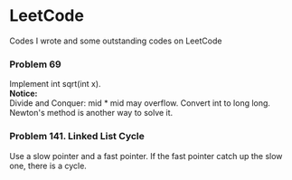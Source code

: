 # LeetCode
Codes I wrote and some outstanding codes on LeetCode
### Problem 69   
  Implement int sqrt(int x).  
  **Notice:**  
  Divide and Conquer: mid * mid may overflow. Convert int to long long.  
  Newton's method is another way to solve it.
### Problem 141. Linked List Cycle
  Use a slow pointer and a fast pointer. If the fast pointer catch up the slow one, there is a cycle.  
